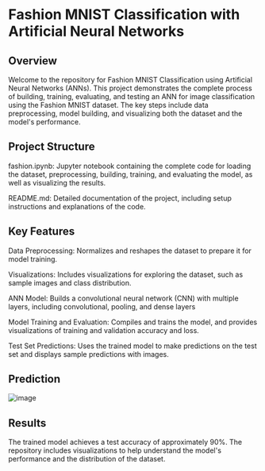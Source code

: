 # **Fashion MNIST Classification with Artificial Neural Networks**


## Overview
Welcome to the repository for Fashion MNIST Classification using Artificial Neural Networks (ANNs). This project demonstrates the complete process of building, training, evaluating, and testing an ANN for image classification using the Fashion MNIST dataset. The key steps include data preprocessing, model building, and visualizing both the dataset and the model's performance.

## Project Structure
fashion.ipynb: Jupyter notebook containing the complete code for loading the dataset, preprocessing, building, training, and evaluating the model, as well as visualizing the results.


README.md: Detailed documentation of the project, including setup instructions and explanations of the code.

## Key Features
Data Preprocessing: Normalizes and reshapes the dataset to prepare it for model training.


Visualizations: Includes visualizations for exploring the dataset, such as sample images and class distribution.


ANN Model: Builds a convolutional neural network (CNN) with multiple layers, including convolutional, pooling, and dense layers


Model Training and Evaluation: Compiles and trains the model, and provides visualizations of training and validation accuracy and loss.


Test Set Predictions: Uses the trained model to make predictions on the test set and displays sample predictions with images.

## Prediction
![image](https://github.com/Prince1004/Fashion/assets/142179221/4706851f-e189-4e77-b944-71c3d94b62ac)

## Results
The trained model achieves a test accuracy of approximately 90%. The repository includes visualizations to help understand the model's performance and the distribution of the dataset.

